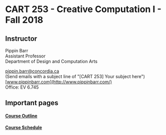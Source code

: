 # CART 253 - Creative Computation I - Fall 2018

## Instructor

Pippin Barr  
Assistant Professor  
Department of Design and Computation Arts  

[pippin.barr@concordia.ca](mailto:pippin.barr@concordia.ca)  
(Send emails with a subject line of "[CART 253] Your subject here")  
[www.pippinbarr.com](http://www.pippinbarr.com/)  
Office: EV 6.745  

## Important pages

#### [Course Outline](course_information/Course-Outline.md)
#### [Course Schedule](course_information/Course-Schedule.md)
